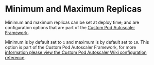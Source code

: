 # Minimum and Maximum Replicas

Minimum and maximum replicas can be set at deploy time; and are configuration options that are part of the [Custom Pod
Autoscaler Framework](https://custom-pod-autoscaler.readthedocs.io/en/latest).

Minimum is by default set to `1` and maximum is by default set to `10`.
This option is part of the Custom Pod Autoscaler Framework, for more [information please view the Custom Pod Autoscaler
Wiki configuration
reference](https://custom-pod-autoscaler.readthedocs.io/en/latest/reference/configuration/#minreplicas).
